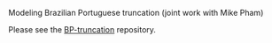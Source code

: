 Modeling Brazilian Portuguese truncation (joint work with Mike Pham)

Please see the [BP-truncation](https://github.com/JacksonLLee/BP-truncation) repository.
